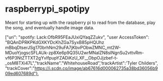 # raspberrypi_spotipy
Meant for starting up with the raspberry pi to read from the database, play the song, and eventually handle image data.

["uri": "spotify: Lack:OfbR95FEaJUxiQYaqZZukv", "user AccessToken": "BQAnDPRKPKdGXKYDcKhZGa7SyxB85pHQUhz mBbqDtserJSg170brhNm29uFA7jKbvPObwZMNC_mt2W-MDuoYjogscSFLAUk-zp8Xe6p9Q35U2wrMNalZN8sINgnSu2vttvRm-vf6P3NtZTTXT2gYvIfpupYZADiKzU_XF__ObpOJjzbef-t-_osM8TXi47L","trackName"."WhitehouseRoad",'trackArtist":'Tyler
Childers", "trackCover":"https://i.scdn.co/image/ab67616d000062735a38bd36056b909ed607689d"},
